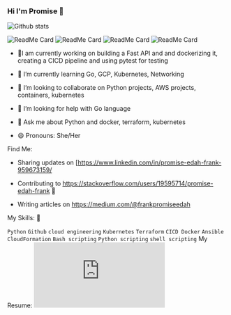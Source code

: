 ### Hi I'm Promise 👋

![Github stats](https://github-readme-stats.vercel.app/api?username=Frankpromise)

![ReadMe Card](https://github-readme-stats.vercel.app/api/pin/?username=Frankpromise&repo=100-python-projects)
![ReadMe Card](https://github-readme-stats.vercel.app/api/pin/?username=Frankpromise&repo=Devops-internship-task)
![ReadMe Card](https://github-readme-stats.vercel.app/api/pin/?username=Frankpromise&repo=Terraform-aws-projects)
![ReadMe Card](https://github-readme-stats.vercel.app/api/pin/?username=Frankpromise&repo=object-oriented-programming-project)




- 🔭I am currently working on building a Fast API and and dockerizing it, creating a CICD pipeline and using pytest for testing

- 🌱 I’m currently learning Go, GCP, Kubernetes, Networking

- 👯 I’m looking to collaborate on Python projects, AWS projects, containers, kubernetes

- 🤔 I’m looking for help with Go language

- 💬 Ask me about Python and docker, terraform, kubernetes

- 😄 Pronouns: She/Her


Find Me:
- Sharing updates on [https://www.linkedin.com/in/promise-edah-frank-959673159/

- Contributing to  https://stackoverflow.com/users/19595714/promise-edah-frank 🏓
- Writing articles on https://medium.com/@frankpromiseedah


My Skills: 🚀

`Python`  `Github`   `cloud engineering`  `Kubernetes`  `Terraform` `CICD Docker` `Ansible` `CloudFormation` `Bash scripting` `Python scripting` `shell scripting`
My Resume:
![Resume](https://github.com/Frankpromise/MyResume/blob/master/myresume.tex)
